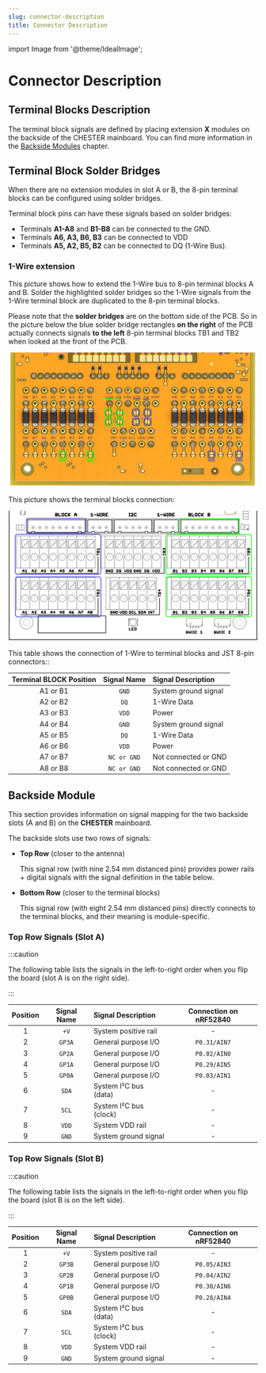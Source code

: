 ```yaml
---
slug: connector-description
title: Connector Description
---
```

import Image from '@theme/IdealImage';

# Connector Description

## Terminal Blocks Description

The terminal block signals are defined by placing extension **X** modules on the backside of the CHESTER mainboard.
You can find more information in the [Backside Modules](../extension-modules/index.md#backside-modules) chapter.

## Terminal Block Solder Bridges

When there are no extension modules in slot A or B, the 8-pin terminal blocks can be configured using solder bridges.

Terminal block pins can have these signals based on solder bridges:

- Terminals **A1-A8** and **B1-B8** can be connected to the GND.
- Terminals **A6, A3, B6, B3** can be connected to VDD
- Terminals **A5, A2, B5, B2** can be connected to DQ (1-Wire Bus).

### 1-Wire extension

This picture shows how to extend the 1-Wire bus to 8-pin terminal blocks A and B. Solder the highlighted solder bridges so the 1-Wire signals from the 1-Wire terminal
block are duplicated to the 8-pin terminal blocks.

Please note that the **solder bridges** are on the bottom side of the PCB. So in the picture below the blue solder bridge rectangles **on the right** of the PCB actually connects signals **to the left** 8-pin terminal blocks TB1 and TB2 when looked at the front of the PCB.

![](solder-bridges.png)

This picture shows the terminal blocks connection:

![](terminal-blocks.png)

This table shows the connection of 1-Wire to terminal blocks and JST 8-pin connectors::

| Terminal BLOCK Position | Signal Name | Signal Description   |
| :---------------------: | :---------: | :------------------- |
|        A1 or B1         |    `GND`    | System ground signal |
|        A2 or B2         |    `DQ`     | 1-Wire Data          |
|        A3 or B3         |    `VDD`    | Power                |
|        A4 or B4         |    `GND`    | System ground signal |
|        A5 or B5         |    `DQ`     | 1-Wire Data          |
|        A6 or B6         |    `VDD`    | Power                |
|        A7 or B7         | `NC or GND` | Not connected or GND |
|        A8 or B8         | `NC or GND` | Not connected or GND |

## Backside Module

This section provides information on signal mapping for the two backside slots (A and B) on the **CHESTER** mainboard.

The backside slots use two rows of signals:

* **Top Row** (closer to the antenna)

  This signal row (with nine 2.54 mm distanced pins) provides power rails + digital signals with the signal definition in the table below.

* **Bottom Row** (closer to the terminal blocks)

  This signal row (with eight 2.54 mm distanced pins) directly connects to the terminal blocks, and their meaning is module-specific.

### Top Row Signals (Slot A)

:::caution

The following table lists the signals in the left-to-right order when you flip the board (slot A is on the right side).

:::

| Position | Signal Name | Signal Description     | Connection on nRF52840 |
| :------: | :---------: | :--------------------- | :--------------------: |
|    1     |    `+V`     | System positive rail   |           -            |
|    2     |   `GP3A`    | General purpose I/O    |      `P0.31/AIN7`      |
|    3     |   `GP2A`    | General purpose I/O    |      `P0.02/AIN0`      |
|    4     |   `GP1A`    | General purpose I/O    |      `P0.29/AIN5`      |
|    5     |   `GP0A`    | General purpose I/O    |      `P0.03/AIN1`      |
|    6     |    `SDA`    | System I²C bus (data)  |           -            |
|    7     |    `SCL`    | System I²C bus (clock) |           -            |
|    8     |    `VDD`    | System VDD rail        |           -            |
|    9     |    `GND`    | System ground signal   |           -            |

### Top Row Signals (Slot B)

:::caution

The following table lists the signals in the left-to-right order when you flip the board (slot B is on the left side).

:::

| Position | Signal Name | Signal Description     | Connection on nRF52840 |
| :------: | :---------: | :--------------------- | :--------------------: |
|    1     |    `+V`     | System positive rail   |           -            |
|    2     |   `GP3B`    | General purpose I/O    |      `P0.05/AIN3`      |
|    3     |   `GP2B`    | General purpose I/O    |      `P0.04/AIN2`      |
|    4     |   `GP1B`    | General purpose I/O    |      `P0.30/AIN6`      |
|    5     |   `GP0B`    | General purpose I/O    |      `P0.28/AIN4`      |
|    6     |    `SDA`    | System I²C bus (data)  |           -            |
|    7     |    `SCL`    | System I²C bus (clock) |           -            |
|    8     |    `VDD`    | System VDD rail        |           -            |
|    9     |    `GND`    | System ground signal   |           -            |
